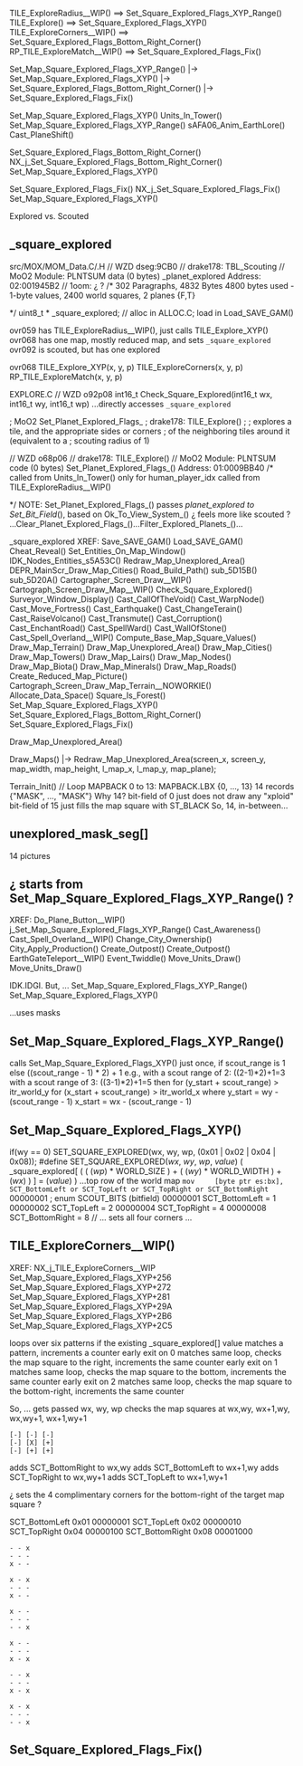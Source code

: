 


TILE_ExploreRadius__WIP()   ==>  Set_Square_Explored_Flags_XYP_Range()
TILE_Explore()              ==>  Set_Square_Explored_Flags_XYP()
TILE_ExploreCorners__WIP()  ==>  Set_Square_Explored_Flags_Bottom_Right_Corner()
RP_TILE_ExploreMatch__WIP()  ==>  Set_Square_Explored_Flags_Fix()



Set_Map_Square_Explored_Flags_XYP_Range()
    |-> Set_Map_Square_Explored_Flags_XYP()
        |-> Set_Square_Explored_Flags_Bottom_Right_Corner()
        |-> Set_Square_Explored_Flags_Fix()

Set_Map_Square_Explored_Flags_XYP()
    Units_In_Tower()
    Set_Map_Square_Explored_Flags_XYP_Range()
    sAFA06_Anim_EarthLore()
    Cast_PlaneShift()

Set_Square_Explored_Flags_Bottom_Right_Corner()
    NX_j_Set_Square_Explored_Flags_Bottom_Right_Corner()
    Set_Map_Square_Explored_Flags_XYP()

Set_Square_Explored_Flags_Fix()
    NX_j_Set_Square_Explored_Flags_Fix()
    Set_Map_Square_Explored_Flags_XYP()




Explored vs. Scouted

## _square_explored
src/MOX/MOM_Data.C/.H
// WZD dseg:9CB0
// drake178: TBL_Scouting
// MoO2  Module: PLNTSUM  data (0 bytes) _planet_explored  Address: 02:001945B2
// 1oom: ¿ ?
/*
    302 Paragraphs, 4832 Bytes
    4800 bytes used - 1-byte values, 2400 world squares, 2 planes
    {F,T}

*/
uint8_t * _square_explored;                     // alloc in ALLOC.C; load in Load_SAVE_GAM()


ovr059 has TILE_ExploreRadius__WIP(), just calls TILE_Explore_XYP()
ovr068 has one map, mostly reduced map, and sets `_square_explored`
ovr092 is scouted, but has one explored


ovr068
TILE_Explore_XYP(x, y, p)
TILE_ExploreCorners(x, y, p)
RP_TILE_ExploreMatch(x, y, p)

EXPLORE.C
// WZD o92p08
int16_t Check_Square_Explored(int16_t wx, int16_t wy, int16_t wp)
...directly accesses `_square_explored`



; MoO2  Set_Planet_Explored_Flags_
; drake178: TILE_Explore()
;
; explores a tile, and the appropriate sides or corners
; of the neighboring tiles around it (equivalent to a
; scouting radius of 1)


// WZD o68p06
// drake178: TILE_Explore()
// MoO2  Module: PLNTSUM  code (0 bytes) Set_Planet_Explored_Flags_()  Address: 01:0009BB40
/*
    called from Units_In_Tower()
        only for human_player_idx
    called from TILE_ExploreRadius__WIP()

*/
NOTE: Set_Planet_Explored_Flags_() passes _planet_explored to Set_Bit_Field_(), based on Ok_To_View_System_()  ¿ feels more like scouted ?
...Clear_Planet_Explored_Flags_()...Filter_Explored_Planets_()...


_square_explored
XREF:
    Save_SAVE_GAM()
    Load_SAVE_GAM()
    Cheat_Reveal()
    Set_Entities_On_Map_Window()
    IDK_Nodes_Entities_s5A53C()
    Redraw_Map_Unexplored_Area()
    DEPR_MainScr_Draw_Map_Cities()
    Road_Build_Path()
    sub_5D15B()
    sub_5D20A()
    Cartographer_Screen_Draw__WIP()
    Cartograph_Screen_Draw_Map__WIP()
    Check_Square_Explored()
    Surveyor_Window_Display()
    Cast_CallOfTheVoid()
    Cast_WarpNode()
    Cast_Move_Fortress()
    Cast_Earthquake()
    Cast_ChangeTerain()
    Cast_RaiseVolcano()
    Cast_Transmute()
    Cast_Corruption()
    Cast_EnchantRoad()
    Cast_SpellWard()
    Cast_WallOfStone()
    Cast_Spell_Overland__WIP()
    Compute_Base_Map_Square_Values()
    Draw_Map_Terrain()
    Draw_Map_Unexplored_Area()
    Draw_Map_Cities()
    Draw_Map_Towers()
    Draw_Map_Lairs()
    Draw_Map_Nodes()
    Draw_Map_Biota()
    Draw_Map_Minerals()
    Draw_Map_Roads()
    Create_Reduced_Map_Picture()
    Cartograph_Screen_Draw_Map_Terrain__NOWORKIE()
    Allocate_Data_Space()
    Square_Is_Forest()
    Set_Map_Square_Explored_Flags_XYP()
    Set_Square_Explored_Flags_Bottom_Right_Corner()
    Set_Square_Explored_Flags_Fix()



Draw_Map_Unexplored_Area()

Draw_Maps()
    |-> Redraw_Map_Unexplored_Area(screen_x, screen_y, map_width, map_height, l_map_x, l_map_y, map_plane);



Terrain_Init()
// Loop MAPBACK 0 to 13:
MAPBACK.LBX
{0, ..., 13}
14 records
{"MASK", ..., "MASK"}
Why 14?
bit-field of 0 just does not draw any "xploid"
bit-field of 15 just fills the map square with ST_BLACK
So, 14, in-between...


## unexplored_mask_seg[]
14 pictures




## ¿ starts from Set_Map_Square_Explored_Flags_XYP_Range() ?
XREF:
    Do_Plane_Button__WIP()
    j_Set_Map_Square_Explored_Flags_XYP_Range()
        Cast_Awareness()
        Cast_Spell_Overland__WIP()
        Change_City_Ownership()
        City_Apply_Production()
        Create_Outpost()
        Create_Outpost()
        EarthGateTeleport__WIP()
        Event_Twiddle()
        Move_Units_Draw()
        Move_Units_Draw()

IDK.IDGI.
But, ...
Set_Map_Square_Explored_Flags_XYP_Range()
Set_Map_Square_Explored_Flags_XYP()




...uses masks

## Set_Map_Square_Explored_Flags_XYP_Range()
calls Set_Map_Square_Explored_Flags_XYP()
just once, if scout_range is 1
else
((scout_range - 1) * 2) + 1
e.g.,
    with a scout range of 2: ((2-1)*2)+1=3
    with a scout range of 3: ((3-1)*2)+1=5
then
    for (y_start + scout_range) > itr_world_y
    for (x_start + scout_range) > itr_world_x
where
    y_start = wy - (scout_range - 1)
    x_start = wx - (scout_range - 1)

## Set_Map_Square_Explored_Flags_XYP()

if(wy == 0)
    SET_SQUARE_EXPLORED(wx, wy, wp, (0x01 | 0x02 | 0x04 | 0x08));
#define SET_SQUARE_EXPLORED(_wx_, _wy_, _wp_, _value_)  ( _square_explored[ ( ( (_wp_) * WORLD_SIZE ) + ( (_wy_) * WORLD_WIDTH ) + (_wx_) ) ] = (_value_)  )
...top row of the world map
`mov     [byte ptr es:bx], SCT_BottomLeft or SCT_TopLeft or SCT_TopRight or SCT_BottomRight`
00000001 ; enum SCOUT_BITS (bitfield)
00000001 SCT_BottomLeft  = 1
00000002 SCT_TopLeft  = 2
00000004 SCT_TopRight  = 4
00000008 SCT_BottomRight  = 8
// ... sets all four corners ...


## TILE_ExploreCorners__WIP()

XREF:
    NX_j_TILE_ExploreCorners__WIP
    Set_Map_Square_Explored_Flags_XYP+256
    Set_Map_Square_Explored_Flags_XYP+272
    Set_Map_Square_Explored_Flags_XYP+281
    Set_Map_Square_Explored_Flags_XYP+29A
    Set_Map_Square_Explored_Flags_XYP+2B6
    Set_Map_Square_Explored_Flags_XYP+2C5

loops over six patterns
if the existing _square_explored[] value matches a pattern, increments a counter
early exit on 0 matches
same loop, checks the map square to the right, increments the same counter
early exit on 1 matches
same loop, checks the map square to the bottom, increments the same counter
early exit on 2 matches
same loop, checks the map square to the bottom-right, increments the same counter


So, ...
gets passed wx, wy, wp
checks the map squares at wx,wy, wx+1,wy, wx,wy+1, wx+1,wy+1
```
[-] [-] [-]
[-] [X] [+]
[-] [+] [+]
```
adds SCT_BottomRight to wx,wy
adds SCT_BottomLeft to wx+1,wy
adds SCT_TopRight to wx,wy+1
adds SCT_TopLeft to wx+1,wy+1

¿ sets the 4 complimentary corners for the bottom-right of the target map square ?




SCT_BottomLeft   0x01  00000001
SCT_TopLeft      0x02  00000010
SCT_TopRight     0x04  00000100
SCT_BottomRight  0x08  00001000

```
- - x
- - -
x - -

x - x
- - -
x - -

x - -
- - -
- - x

x - -
- - -
x - x

- - x
- - -
x - x

x - x
- - -
- - x
```


## Set_Square_Explored_Flags_Fix()
